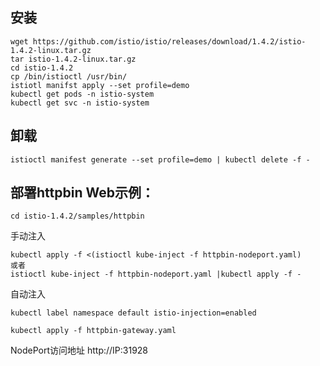 安装
---
```
wget https://github.com/istio/istio/releases/download/1.4.2/istio-1.4.2-linux.tar.gz
tar istio-1.4.2-linux.tar.gz
cd istio-1.4.2
cp /bin/istioctl /usr/bin/
istiotl manifst apply --set profile=demo
kubectl get pods -n istio-system
kubectl get svc -n istio-system
```

卸载
---
```
istioctl manifest generate --set profile=demo | kubectl delete -f -
```

部署httpbin Web示例：
---
```
cd istio-1.4.2/samples/httpbin
```

手动注入
```
kubectl apply -f <(istioctl kube-inject -f httpbin-nodeport.yaml)
或者
istioctl kube-inject -f httpbin-nodeport.yaml |kubectl apply -f -
```

自动注入
```
kubectl label namespace default istio-injection=enabled

kubectl apply -f httpbin-gateway.yaml
```

NodePort访问地址
http://IP:31928
